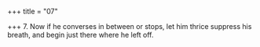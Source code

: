 +++
title = "07"

+++
7. Now if he converses in between or stops, let him thrice suppress his breath, and begin just there where he left off.
